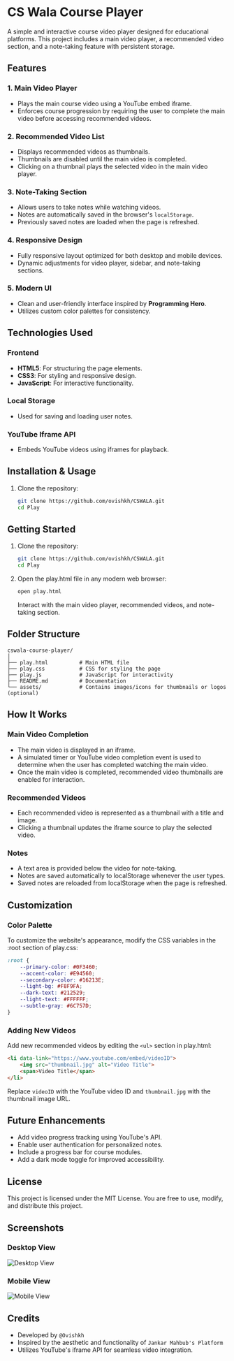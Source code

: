 # CS Wala Course Player

A simple and interactive course video player designed for educational platforms. This project includes a main video player, a recommended video section, and a note-taking feature with persistent storage.

## Features

### 1. **Main Video Player**
- Plays the main course video using a YouTube embed iframe.
- Enforces course progression by requiring the user to complete the main video before accessing recommended videos.

### 2. **Recommended Video List**
- Displays recommended videos as thumbnails.
- Thumbnails are disabled until the main video is completed.
- Clicking on a thumbnail plays the selected video in the main video player.

### 3. **Note-Taking Section**
- Allows users to take notes while watching videos.
- Notes are automatically saved in the browser's `localStorage`.
- Previously saved notes are loaded when the page is refreshed.

### 4. **Responsive Design**
- Fully responsive layout optimized for both desktop and mobile devices.
- Dynamic adjustments for video player, sidebar, and note-taking sections.

### 5. **Modern UI**
- Clean and user-friendly interface inspired by **Programming Hero**.
- Utilizes custom color palettes for consistency.

## Technologies Used

### Frontend
- **HTML5**: For structuring the page elements.
- **CSS3**: For styling and responsive design.
- **JavaScript**: For interactive functionality.

### Local Storage
- Used for saving and loading user notes.

### YouTube Iframe API
- Embeds YouTube videos using iframes for playback.

## Installation & Usage

1. Clone the repository:
   ```bash
   git clone https://github.com/ovishkh/CSWALA.git
   cd Play


## Getting Started

1. Clone the repository:
   ```bash
   git clone https://github.com/ovishkh/CSWALA.git
   cd Play
   ```

2. Open the play.html file in any modern web browser:
   ```bash
   open play.html
   ```

   Interact with the main video player, recommended videos, and note-taking section.

## Folder Structure
```
cswala-course-player/
│
├── play.html          # Main HTML file
├── play.css           # CSS for styling the page
├── play.js            # JavaScript for interactivity
├── README.md          # Documentation
└── assets/            # Contains images/icons for thumbnails or logos (optional)
```

## How It Works

### Main Video Completion
- The main video is displayed in an iframe.
- A simulated timer or YouTube video completion event is used to determine when the user has completed watching the main video.
- Once the main video is completed, recommended video thumbnails are enabled for interaction.

### Recommended Videos
- Each recommended video is represented as a thumbnail with a title and image.
- Clicking a thumbnail updates the iframe source to play the selected video.

### Notes
- A text area is provided below the video for note-taking.
- Notes are saved automatically to localStorage whenever the user types.
- Saved notes are reloaded from localStorage when the page is refreshed.

## Customization

### Color Palette
To customize the website's appearance, modify the CSS variables in the :root section of play.css:

```css
:root {
    --primary-color: #0F3460;
    --accent-color: #E94560;
    --secondary-color: #16213E;
    --light-bg: #F8F9FA;
    --dark-text: #212529;
    --light-text: #FFFFFF;
    --subtle-gray: #6C757D;
}
```

### Adding New Videos
Add new recommended videos by editing the `<ul>` section in play.html:

```html
<li data-link="https://www.youtube.com/embed/videoID">
    <img src="thumbnail.jpg" alt="Video Title">
    <span>Video Title</span>
</li>
```

Replace `videoID` with the YouTube video ID and `thumbnail.jpg` with the thumbnail image URL.

## Future Enhancements
- Add video progress tracking using YouTube's API.
- Enable user authentication for personalized notes.
- Include a progress bar for course modules.
- Add a dark mode toggle for improved accessibility.

## License
This project is licensed under the MIT License. You are free to use, modify, and distribute this project.

## Screenshots
### Desktop View
![Desktop View](assets/desktop-view.png)

### Mobile View
![Mobile View](assets/mobile-view.png)

## Credits
- Developed by ` @Ovishkh `
- Inspired by the aesthetic and functionality of ` Jankar Mahbub's Platform  `
- Utilizes YouTube's iframe API for seamless video integration.




